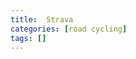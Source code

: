 ```yaml
---
title:  Strava
categories: [road cycling]
tags: []   
---
```

<div class="strava-embed-placeholder" data-embed-type="activity" data-embed-id="9374638575"></div><script src="https://strava-embeds.com/embed.js"></script>